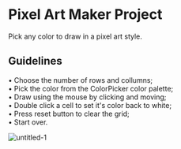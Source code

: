 # Pixel Art Maker Project

Pick any color to draw in a pixel art style.

## Guidelines
• Choose the number of rows and collumns;<br>
• Pick the color from the ColorPicker color palette;<br>
• Draw using the mouse by clicking and moving;<br>
• Double click a cell to set it's color back to white;<br>
• Press reset button to clear the grid;<br>
• Start over.

![untitled-1](https://user-images.githubusercontent.com/25347909/34360715-020c373e-ea6c-11e7-9862-537078893d2d.png)

